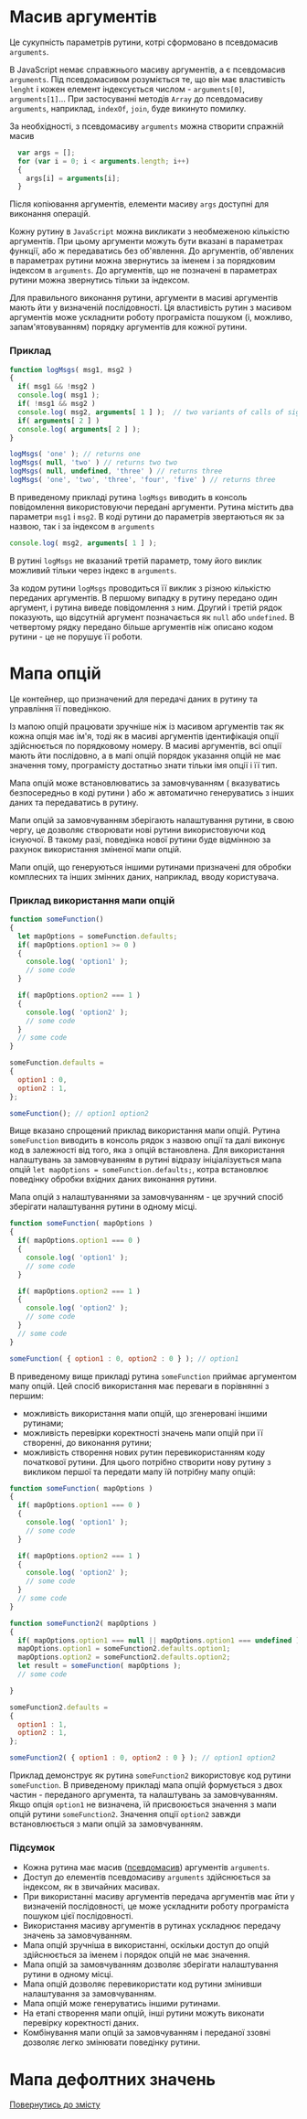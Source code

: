 # Масив аргументів

Це сукупність параметрів рутини, котрі сформовано в псевдомасив <code>arguments</code>.

В JavaScript немає справжнього масиву аргументів, а є псевдомасив `arguments`. Під псевдомасивом розуміється те, що він має властивість `lenght` і кожен елемент індексується числом - `arguments[0]`, `arguments[1]`... При застосуванні методів `Array` до псевдомасиву `arguments`, наприклад, `indexOf`, `join`, буде викинуто помилку.

За необхідності, з псевдомасиву `arguments` можна створити спражній масив

```js
  var args = [];
  for (var i = 0; i < arguments.length; i++)
  {
    args[i] = arguments[i];
  }
```

Після копіювання аргументів, елементи масиву `args` доступні для виконання операцій.

Кожну рутину в `JavaScript` можна викликати з необмеженою кількістю аргументів. При цьому аргументи можуть бути вказані в параметрах функції, або ж передаватись без об'явлення. До аргументів, об'явлених в параметрах рутини можна звернутись за іменем і за порядковим індексом в `arguments`. До аргументів, що не позначені в параметрах рутини можна звернутись тільки за індексом.

Для правильного виконання рутини, аргументи в масиві аргументів мають йти у визначеній послідовності. Ця властивість рутин з масивом аргументів може ускладнити роботу програміста пошуком (і, можливо, запам'ятовуванням) порядку аргументів для кожної рутини.

### Приклад

```js
function logMsgs( msg1, msg2 )
{
  if( msg1 && !msg2 )
  console.log( msg1 );
  if( !msg1 && msg2 )
  console.log( msg2, arguments[ 1 ] );  // two variants of calls of signed parameter
  if( arguments[ 2 ] )
  console.log( arguments[ 2 ] );
}

logMsgs( 'one' ); // returns one
logMsgs( null, 'two' ) // returns two two
logMsgs( null, undefined, 'three' ) // returns three
logMsgs( 'one', 'two', 'three', 'four', 'five' ) // returns three
```

В приведеному прикладі рутина `logMsgs` виводить в консоль повідомлення використовуючи передані аргументи. Рутина містить два параметри `msg1` i `msg2`. В коді рутини до параметрів звертаються як за назвою, так і за індексом в `arguments`

```js
console.log( msg2, arguments[ 1 ] );
```

В рутині `logMsgs` не вказаний третій параметр, тому його виклик можливий тільки через індекс в `arguments`.

За кодом рутини `logMsgs` проводиться її виклик з різною кількістю переданих аргументів. В першому випадку в рутину передано один аргумент, і рутина виведе повідомлення з ним. Другий і третій рядок показують, що відсутній аргумент позначається як `null` або `undefined`. В четвертому рядку передано більше аргументів ніж описано кодом рутини - це не порушує її роботи.

# Мапа опцій

Це контейнер, що призначений для передачі даних в рутину та управління її поведінкою.

Із мапою опцій працювати зручніше ніж із масивом аргументів так як кожна опція має ім'я, тоді як в масиві аргументів ідентифікація опції здійснюється по порядковому номеру. В масиві аргументів, всі опції мають йти послідовно, а в мапі опцій порядок указання опцій не має значення тому, програмісту достатньо знати тільки імя опції і її тип.

Мапа опцій може встановлюватись за замовчуванням ( вказуватись безпосередньо в коді рутини ) або ж автоматично генеруватись з інших даних та передаватись в рутину.

Мапи опцій за замовчуванням зберігають налаштування рутини, в свою чергу, це дозволяє створювати нові рутини використовуючи код існуючої. В такому разі, поведінка нової рутини буде відмінною за рахунок використання зміненої мапи опцій.

Мапи опцій, що генеруються іншими рутинами призначені для обробки комплесних та інших змінних даних, наприклад, вводу користувача.

### Приклад використання мапи опцій

```js
function someFunction()
{
  let mapOptions = someFunction.defaults;
  if( mapOptions.option1 >= 0 )
  {
    console.log( 'option1' );
    // some code
  }

  if( mapOptions.option2 === 1 )
  {
    console.log( 'option2' );
    // some code
  }
  // some code
}

someFunction.defaults =
{
  option1 : 0,
  option2 : 1,
};

someFunction(); // option1 option2
```

Вище вказано спрощений приклад використання мапи опцій. Рутина `someFunction` виводить в консоль рядок з назвою опції та далі виконує код в залежності від того, яка з опцій встановлена. Для використання налаштувань за замовчуванням в рутині відразу ініціалізується мапа опцій `let mapOptions = someFunction.defaults;`, котра встановлює поведінку обробки вхідних даних виконання рутини.

Мапа опцій з налаштуваннями за замовчуванням - це зручний спосіб зберігати налаштування рутини в одному місці.

```js
function someFunction( mapOptions )
{
  if( mapOptions.option1 === 0 )
  {
    console.log( 'option1' );
    // some code
  }

  if( mapOptions.option2 === 1 )
  {
    console.log( 'option2' );
    // some code
  }
  // some code
}

someFunction( { option1 : 0, option2 : 0 } ); // option1
```

В приведеному вище прикладі рутина `someFunction` приймає аргументом мапу опцій. Цей спосіб використання має переваги в порівнянні з першим:

- можливість використання мапи опцій, що згенеровані іншими рутинами;
- можливість перевірки коректності значень мапи опцій при її створенні, до виконання рутини;
- можливість створення нових рутин перевикористанням коду початкової рутини. Для цього потрібно створити нову рутину з викликом першої та передати мапу їй потрібну мапу опцій:


```js
function someFunction( mapOptions )
{
  if( mapOptions.option1 === 0 )
  {
    console.log( 'option1' );
    // some code
  }

  if( mapOptions.option2 === 1 )
  {
    console.log( 'option2' );
    // some code
  }
  // some code
}

function someFunction2( mapOptions )
{
  if( mapOptions.option1 === null || mapOptions.option1 === undefined )
  mapOptions.option1 = someFunction2.defaults.option1;
  mapOptions.option2 = someFunction2.defaults.option2;
  let result = someFunction( mapOptions );
  // some code

}

someFunction2.defaults =
{
  option1 : 1,
  option2 : 1,
};

someFunction2( { option1 : 0, option2 : 0 } ); // option1 option2
```

Приклад демонструє як рутина `someFunction2` використовує код рутини `someFunction`. В приведеному прикладі мапа опцій формується з двох частин - переданого аргумента, та налаштувань за замовчуванням. Якщо опція `option1` не визначена, їй присвоюється значення з мапи опцій рутини `someFunction2`. Значення опції `option2` завжди встановлюється з мапи опцій за замовчуванням.

### Підсумок

- Кожна рутина має масив ([псевдомасив](#Масив-аргументів)) аргументів `arguments`.
- Доступ до елементів псевдомасиву `arguments` здійснюється за індексом, як в звичайних масивах.
- При використанні масиву аргументів передача аргументів має йти у визначеній послідовності, це може ускладнити роботу програміста пошуком цієї послідовності.
- Використання масиву аргументів в рутинах ускладнює передачу значень за замовчуванням.
- Мапа опцій зручніша в використанні, оскільки доступ до опцій здійснюється за іменем і порядок опцій не має значення.
- Мапа опцій за замовчуванням дозволяє зберігати налаштування рутини в одному місці.
- Мапа опцій дозволяє перевикористати код рутини змінивши налаштування за замовчуванням.
- Мапа опцій може генеруватись іншими рутинами.
- На етапі створення мапи опцій, інші рутини можуть виконати перевірку коректності даних.
- Комбінування мапи опцій за замовчуванням і переданої ззовні дозволяє легко змінювати поведінку рутини.

# Мапа дефолтних значень

<!--  -->

[Повернутись до змісту](../README.md#Концепції)
